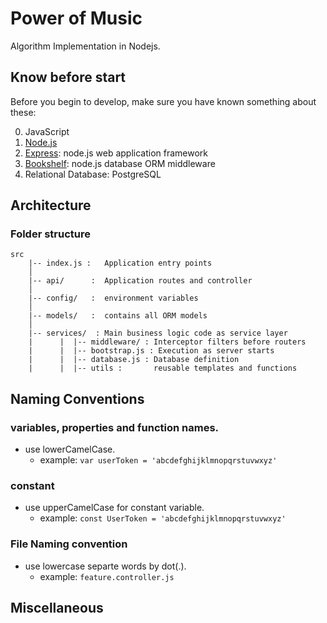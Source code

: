 Power of Music
=================

Algorithm Implementation in Nodejs.

Know before start
----------

Before you begin to develop, make sure you have known something about these:

0. JavaScript
0. [Node.js](http://nodejs.org/api/)
0. [Express](https://expressjs.com/): node.js web application framework
0. [Bookshelf](https://bookshelfjs.org/): node.js database ORM middleware
0. Relational Database: PostgreSQL


## Architecture ##

### Folder structure ###
```
src
    |-- index.js :   Application entry points
    │
    |-- api/      :  Application routes and controller
    │
    |-- config/   :  environment variables
    │
    |-- models/   :  contains all ORM models 
    │
    |-- services/  : Main business logic code as service layer
    |      |  |-- middleware/ : Interceptor filters before routers
    |      |  |-- bootstrap.js : Execution as server starts
    |      |  |-- database.js : Database definition
    |      |  |-- utils :       reusable templates and functions 

```


## Naming Conventions

 ### variables, properties and function names.
* use lowerCamelCase.
    - example:  ```var userToken = 'abcdefghijklmnopqrstuvwxyz'``` 

### constant
* use upperCamelCase for constant variable.
    - example:  ```const UserToken = 'abcdefghijklmnopqrstuvwxyz'``` 

### File Naming convention
* use lowercase separte words by dot(.).
    -  example:  ```feature.controller.js``` 

## Miscellaneous
